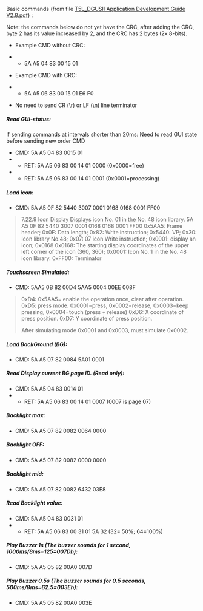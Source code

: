 Basic commands (from file  [T5L_DGUSII Application Development Guide V2.8.pdf](https://github.com/rtek1000/DMG80480Y070_02NN_1st/blob/main/Doc/T5L_DGUSII-Application-Development-Guide-V2.8-0225.pdf)) :

Note: the commands below do not yet have the CRC, after adding the CRC, byte 2 has its value increased by 2, and the CRC has 2 bytes (2x 8-bits).

- Example CMD without CRC: 
- - 5A A5 04 83 00 15 01
- Example CMD with CRC: 
- - 5A A5 06 83 00 15 01 E6 F0

- No need to send CR (\r) or LF (\n) line terminator

##### Read GUI-status:
If sending commands at intervals shorter than 20ms: Need to read GUI state before sending new order CMD

- CMD: 5A A5 04 83 0015 01
- - RET: 5A A5 06 83 00 14 01 0000 (0x0000=free)
- - RET: 5A A5 06 83 00 14 01 0001 (0x0001=processing)

  
##### Load icon:
- CMD: 5A A5 0F 82 5440 3007 0001 0168 0168 0001 FF00

> 7.22.9 Icon Display
> Displays icon No. 01 in the No. 48 icon library.
> 5A A5 0F 82 5440 3007 0001 0168 0168 0001 FF00
> 0x5AA5: Frame header;
> 0x0F: Data length;
> 0x82: Write instruction;
> 0x5440: VP;
> 0x30: Icon library No.48;
> 0x07: 07 icon Write instruction;
> 0x0001: display an icon;
> 0x0168 0x0168: The starting display coordinates of the upper left corner of the icon (360, 360);
> 0x0001: Icon No. 1 in the No. 48 icon library.
> 0xFF00: Terminator


##### Touchscreen Simulated:
- CMD: 5AA5 0B 82 00D4 5AA5 0004 00EE 008F

> 0xD4: 0x5AA5= enable the operation once, clear after operation.
> 0xD5: press mode. 0x0001=press, 0x0002=release, 0x0003=keep pressing, 0x0004=touch (press + release)
> 0xD6: X coordinate of press position.
> 0xD7: Y coordinate of press position.
>
> After simulating mode 0x0001 and 0x0003, must simulate 0x0002.


##### Load BackGround (BG):
- CMD: 5A A5 07 82 0084 5A01 0001


##### Read Display current BG page ID. (Read only):
- CMD: 5A A5 04 83 0014 01
- - RET: 5A A5 06 83 00 14 01 0007 (0007 is page 07)


##### Backlight max:
- CMD: 5A A5 07 82 0082 0064 0000

##### Backlight OFF:
- CMD: 5A A5 07 82 0082 0000 0000

##### Backlight mid:
- CMD: 5A A5 07 82 0082 6432 03E8


##### Read Backlight value:
- CMD: 5A A5 04 83 0031 01
- - RET: 5A A5 06 83 00 31 01 5A 32 (32= 50%; 64=100%)


##### Play Buzzer 1s (The buzzer sounds for 1 second, 1000ms/8ms=125=007Dh):
- CMD: 5A A5 05 82 00A0 007D


##### Play Buzzer 0.5s (The buzzer sounds for 0.5 seconds, 500ms/8ms=62.5=003Eh):
- CMD: 5A A5 05 82 00A0 003E

